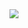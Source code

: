 <!--### Hi there 
-->
<div>
  <img src="https://media.giphy.com/media/Js7cqIkpxFy0bILFFA/giphy.gif">
  </div>

<!--
**SpencerNicky/SpencerNicky** is a ✨ _special_ ✨ repository because its `README.md` (this file) appears on your GitHub profile.

Here are some ideas to get you started:

- 🔭 I’m currently working on ...
- 🌱 I’m currently learning ...
- 👯 I’m looking to collaborate on ...
- 🤔 I’m looking for help with ...
- 💬 Ask me about ...
- 📫 How to reach me: ...
- 😄 Pronouns: ...
- ⚡ Fun fact: ...
-->
